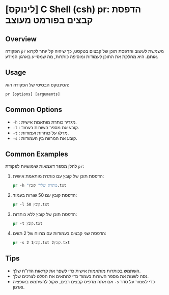 # [לינוקס] C Shell (csh) pr: הדפסת קבצים בפורמט מעוצב

## Overview
הפקודה `pr` משמשת לעיצוב והדפסת תוכן של קבצים בטקסט, כך שיהיה קל יותר לקרוא אותם. היא מחלקת את התוכן לעמודות ומוסיפה כותרות, מה שמסייע בארגון המידע.

## Usage
הסינטקס הבסיסי של הפקודה הוא:
```
pr [options] [arguments]
```

## Common Options
- `-h` : מגדיר כותרת מותאמת אישית.
- `-l` : קובע את מספר השורות בעמוד.
- `-t` : מדלג על כותרות ועמודות.
- `-s` : קובע את המרווח בין העמודות.

## Common Examples
להלן מספר דוגמאות שימושיות לפקודת `pr`:

1. הדפסת תוכן של קובץ עם כותרת מותאמת אישית:
   ```csh
   pr -h "כותרת שלי" קובץ.txt
   ```

2. הדפסת קובץ עם 50 שורות בעמוד:
   ```csh
   pr -l 50 קובץ.txt
   ```

3. הדפסת תוכן של קובץ ללא כותרות:
   ```csh
   pr -t קובץ.txt
   ```

4. הדפסת שני קבצים בעמודות עם מרווח של 2 תווים:
   ```csh
   pr -s 2 קובץ1.txt קובץ2.txt
   ```

## Tips
- השתמש בכותרות מותאמות אישית כדי לשפר את קריאות הדו"ח שלך.
- נסה לשנות את מספר השורות בעמוד כדי להתאים את הפלט לצרכים שלך.
- אם אתה מדפיס קבצים רבים, שקול להשתמש באופציה `-s` כדי לשמור על סדר וארגון.